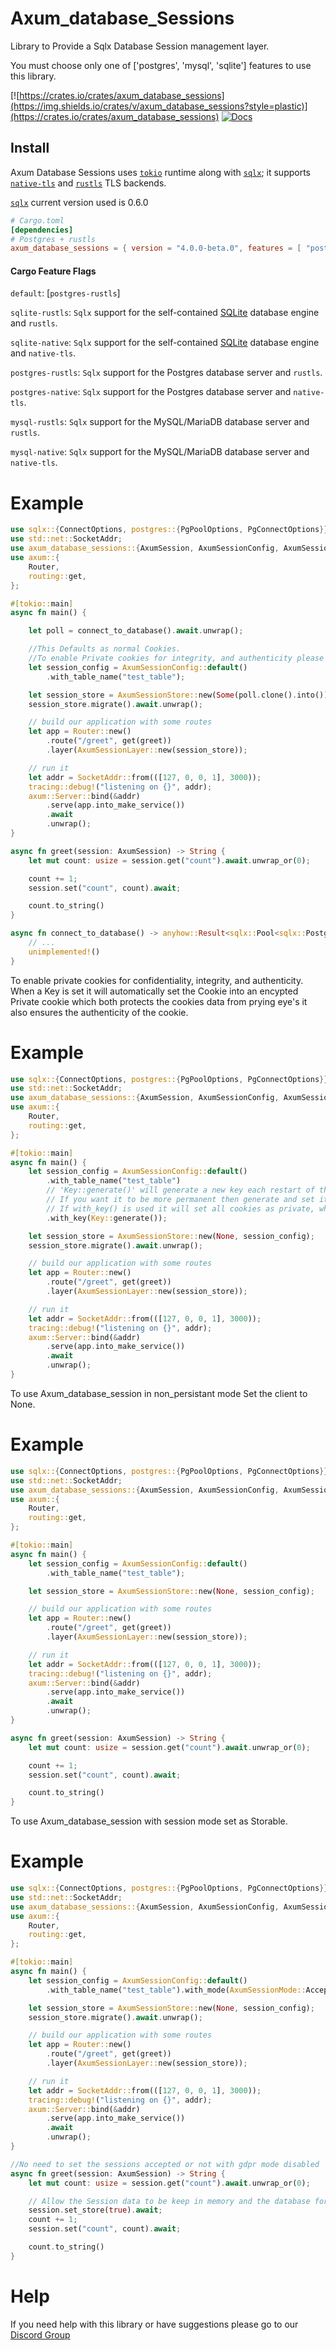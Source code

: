 # Axum_database_Sessions

Library to Provide a Sqlx Database Session management layer.

You must choose only one of ['postgres', 'mysql', 'sqlite'] features to use this library.

[![https://crates.io/crates/axum_database_sessions](https://img.shields.io/crates/v/axum_database_sessions?style=plastic)](https://crates.io/crates/axum_database_sessions)
[![Docs](https://docs.rs/axum_database_sessions/badge.svg)](https://docs.rs/axum_database_sessions)

## Install

Axum Database Sessions uses [`tokio`] runtime along with [`sqlx`]; it supports [`native-tls`] and [`rustls`] TLS backends.

[`sqlx`] current version used is 0.6.0

[`tokio`]: https://github.com/tokio-rs/tokio
[`native-tls`]: https://crates.io/crates/native-tls
[`rustls`]: https://crates.io/crates/rustls
[`sqlx`]: https://crates.io/crates/sqlx

```toml
# Cargo.toml
[dependencies]
# Postgres + rustls
axum_database_sessions = { version = "4.0.0-beta.0", features = [ "postgres", "rustls"] }
```

#### Cargo Feature Flags
`default`: [`postgres-rustls`]

`sqlite-rustls`: `Sqlx` support for the self-contained [SQLite](https://sqlite.org/) database engine and `rustls`.

`sqlite-native`: `Sqlx` support for the self-contained [SQLite](https://sqlite.org/) database engine and `native-tls`.

`postgres-rustls`: `Sqlx` support for the Postgres database server and `rustls`.

`postgres-native`: `Sqlx` support for the Postgres database server and `native-tls`.

`mysql-rustls`: `Sqlx` support for the MySQL/MariaDB database server and `rustls`.

`mysql-native`: `Sqlx` support for the MySQL/MariaDB database server and `native-tls`.

# Example

```rust no_run
use sqlx::{ConnectOptions, postgres::{PgPoolOptions, PgConnectOptions}};
use std::net::SocketAddr;
use axum_database_sessions::{AxumSession, AxumSessionConfig, AxumSessionStore, AxumSessionLayer};
use axum::{
    Router,
    routing::get,
};

#[tokio::main]
async fn main() {

    let poll = connect_to_database().await.unwrap();

    //This Defaults as normal Cookies.
    //To enable Private cookies for integrity, and authenticity please check the next Example.
    let session_config = AxumSessionConfig::default()
        .with_table_name("test_table");

    let session_store = AxumSessionStore::new(Some(poll.clone().into()), session_config);
    session_store.migrate().await.unwrap();

    // build our application with some routes
    let app = Router::new()
        .route("/greet", get(greet))
        .layer(AxumSessionLayer::new(session_store));

    // run it
    let addr = SocketAddr::from(([127, 0, 0, 1], 3000));
    tracing::debug!("listening on {}", addr);
    axum::Server::bind(&addr)
        .serve(app.into_make_service())
        .await
        .unwrap();
}

async fn greet(session: AxumSession) -> String {
    let mut count: usize = session.get("count").await.unwrap_or(0);

    count += 1;
    session.set("count", count).await;

    count.to_string()
}

async fn connect_to_database() -> anyhow::Result<sqlx::Pool<sqlx::Postgres>> {
    // ...
    unimplemented!()
}
```

To enable private cookies for confidentiality, integrity, and authenticity.
When a Key is set it will automatically set the Cookie into an encypted Private cookie which
both protects the cookies data from prying eye's it also ensures the authenticity of the cookie.
# Example

```rust no_run
use sqlx::{ConnectOptions, postgres::{PgPoolOptions, PgConnectOptions}};
use std::net::SocketAddr;
use axum_database_sessions::{AxumSession, AxumSessionConfig, AxumSessionStore, AxumSessionLayer, AxumSessionMode, Key};
use axum::{
    Router,
    routing::get,
};

#[tokio::main]
async fn main() {
    let session_config = AxumSessionConfig::default()
        .with_table_name("test_table")
        // 'Key::generate()' will generate a new key each restart of the server.
        // If you want it to be more permanent then generate and set it to a config file.
        // If with_key() is used it will set all cookies as private, which guarantees integrity, and authenticity.
        .with_key(Key::generate());

    let session_store = AxumSessionStore::new(None, session_config);
    session_store.migrate().await.unwrap();

    // build our application with some routes
    let app = Router::new()
        .route("/greet", get(greet))
        .layer(AxumSessionLayer::new(session_store));

    // run it
    let addr = SocketAddr::from(([127, 0, 0, 1], 3000));
    tracing::debug!("listening on {}", addr);
    axum::Server::bind(&addr)
        .serve(app.into_make_service())
        .await
        .unwrap();
}
```

To use Axum_database_session in non_persistant mode Set the client to None.
# Example

```rust no_run
use sqlx::{ConnectOptions, postgres::{PgPoolOptions, PgConnectOptions}};
use std::net::SocketAddr;
use axum_database_sessions::{AxumSession, AxumSessionConfig, AxumSessionStore, AxumSessionLayer};
use axum::{
    Router,
    routing::get,
};

#[tokio::main]
async fn main() {
    let session_config = AxumSessionConfig::default()
        .with_table_name("test_table");

    let session_store = AxumSessionStore::new(None, session_config);

    // build our application with some routes
    let app = Router::new()
        .route("/greet", get(greet))
        .layer(AxumSessionLayer::new(session_store));

    // run it
    let addr = SocketAddr::from(([127, 0, 0, 1], 3000));
    tracing::debug!("listening on {}", addr);
    axum::Server::bind(&addr)
        .serve(app.into_make_service())
        .await
        .unwrap();
}

async fn greet(session: AxumSession) -> String {
    let mut count: usize = session.get("count").await.unwrap_or(0);

    count += 1;
    session.set("count", count).await;

    count.to_string()
}

```


To use Axum_database_session with session mode set as Storable.
# Example

```rust no_run
use sqlx::{ConnectOptions, postgres::{PgPoolOptions, PgConnectOptions}};
use std::net::SocketAddr;
use axum_database_sessions::{AxumSession, AxumSessionConfig, AxumSessionStore, AxumSessionLayer, AxumSessionMode};
use axum::{
    Router,
    routing::get,
};

#[tokio::main]
async fn main() {
    let session_config = AxumSessionConfig::default()
        .with_table_name("test_table").with_mode(AxumSessionMode::AcceptedOnly);

    let session_store = AxumSessionStore::new(None, session_config);
    session_store.migrate().await.unwrap();

    // build our application with some routes
    let app = Router::new()
        .route("/greet", get(greet))
        .layer(AxumSessionLayer::new(session_store));

    // run it
    let addr = SocketAddr::from(([127, 0, 0, 1], 3000));
    tracing::debug!("listening on {}", addr);
    axum::Server::bind(&addr)
        .serve(app.into_make_service())
        .await
        .unwrap();
}

//No need to set the sessions accepted or not with gdpr mode disabled
async fn greet(session: AxumSession) -> String {
    let mut count: usize = session.get("count").await.unwrap_or(0);

    // Allow the Session data to be keep in memory and the database for the lifetime.
    session.set_store(true).await;
    count += 1;
    session.set("count", count).await;

    count.to_string()
}

```
# Help

If you need help with this library or have suggestions please go to our [Discord Group](https://discord.gg/xKkm7UhM36)

